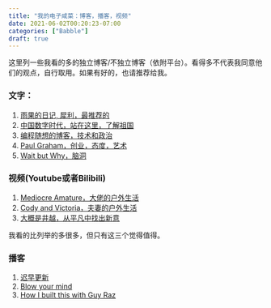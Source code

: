 ```yaml
---
title: "我的电子咸菜：博客，播客，视频"
date: 2021-06-02T00:20:23-07:00
categories: ["Babble"]
draft: true
---
```

这里列一些我看的多的独立博客/不独立博客（依附平台）。看得多不代表我同意他们的观点，自行取用。如果有好的，也请推荐给我。

### 文字：
1. [雨果的日记, 犀利，最推荐的](https://www.douban.com/people/ygdelx/notes)
2. [中国数字时代，站在这里，了解祖国](https://chinadigitaltimes.net/chinese/)
3. [编程随想的博客，技术和政治](https://program-think.blogspot.com/)
4. [Paul Graham，创业，态度，艺术](http://www.paulgraham.com/)
5. [Wait but Why，脑洞](https://waitbutwhy.com/)

### 视频(Youtube或者Bilibili)
1. [Mediocre Amature，大佬的户外生活](https://www.youtube.com/channel/UC-04mJDJUYHEyE8JPIEa0-w)
2. [Cody and Victoria，夫妻的户外生活](https://www.youtube.com/c/CodyBlue)
3. [大概是井越，从平凡中找出新意](https://space.bilibili.com/91236407?from=search&seid=3477529556349484715)  

我看的比列举的多很多，但只有这三个觉得值得。

### 播客
1. [迟早更新](https://podcast.weareones.com/)
2. [Blow your mind](https://www.xiaoyuzhoufm.com/podcast/5edad24e418a84a04698e803)
3. [How I built this with Guy Raz](https://www.npr.org/podcasts/510313/how-i-built-this)